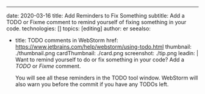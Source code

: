 ---
date: 2020-03-16 title: Add Reminders to Fix Something subtitle: Add a TODO or Fixme comment to remind yourself of fixing something in your code. technologies: [] topics: [editing] author: er seealso:
- title: TODO comments in WebStorm href: https://www.jetbrains.com/help/webstorm/using-todo.html thumbnail: ./thumbnail.png cardThumbnail: ./card.png screenshot: ./tip.png leadin: | Want to remind yourself to do or fix something in your code? Add a *TODO* or *Fixme* comment.

  You will see all these reminders in the TODO tool window. WebStorm will also warn you before the commit if you have any TODOs left.
